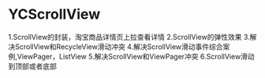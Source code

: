 # YCScrollView
1.ScrollView的封装，淘宝商品详情页上拉查看详情
2.ScrollView的弹性效果
3.解决ScrollView和RecycleView滑动冲突
4.解决ScrollView滑动事件综合案例,ViewPager，ListView
5.解决ScrollView和ViewPager冲突
6.ScrollView滑动到顶部或者底部
